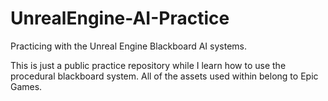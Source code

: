 # UnrealEngine-AI-Practice
Practicing with the Unreal Engine Blackboard AI systems.


This is just a public practice repository while I learn how to use the procedural blackboard system. All of the assets used within belong to Epic Games.
